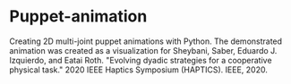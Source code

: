 # Puppet-animation
Creating 2D multi-joint puppet animations with Python. The demonstrated animation was created as a visualization for Sheybani, Saber, Eduardo J. Izquierdo, and Eatai Roth. "Evolving dyadic strategies for a cooperative physical task." 2020 IEEE Haptics Symposium (HAPTICS). IEEE, 2020.
